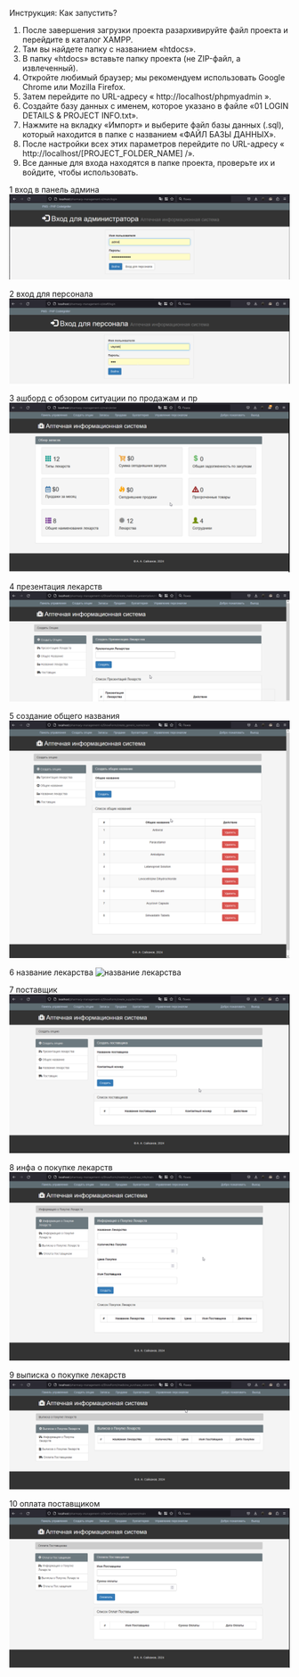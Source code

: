 
Инструкция: Как запустить?

1. После завершения загрузки проекта разархивируйте файл проекта и перейдите в каталог XAMPP.
2. Там вы найдете папку с названием «htdocs».
3. В папку «htdocs» вставьте папку проекта (не ZIP-файл, а извлеченный).
4. Откройте любимый браузер; мы рекомендуем использовать Google Chrome или Mozilla Firefox.
5. Затем перейдите по URL-адресу « http://localhost/phpmyadmin ».
6. Создайте базу данных с именем, которое указано в файле «01 LOGIN DETAILS & PROJECT INFO.txt».
7. Нажмите на вкладку «Импорт» и выберите файл базы данных (.sql), который находится в папке с названием «ФАЙЛ БАЗЫ ДАННЫХ».
8. После настройки всех этих параметров перейдите по URL-адресу « http://localhost/[PROJECT_FOLDER_NAME] /».
9. Все данные для входа находятся в папке проекта, проверьте их и войдите, чтобы использовать. 


1 вход в панель админа
![вход в панель админа](screenshots/firefox_L36b56umOy.png)

2 вход для персонала
![вход для персонала](screenshots/chrome_4ZF9Br1wC8.png)

3 ашборд с обзором ситуации по продажам и пр
![дашборд с обзором ситуации по продажам и пр](screenshots/chrome_MkVmD96Fbd.png)

4 презентация лекарств
![презентация лекарств](screenshots/firefox_eNJ9FnTpiA.png)

5 создание общего названия
![создание общего названия](screenshots/firefox_NdjhHYMaQU.png)

6 название лекарства
![название лекарства](screenshots/chrome_K18cAzXvBV-1.png)

7 поставщик
![поставщик](screenshots/chrome_sRLBzRcd2Z.png)

8 инфа о покупке лекарств
![инфа о покупке лекарств](screenshots/firefox_eQO0TQGrgE.png)


9 выписка о покупке лекарств
![выписка о покупке лекарств](screenshots/firefox_dggcNDwOD7.png)

10 оплата поставщиком
![оплата поставщиком](screenshots/chrome_X57WnL3fvt.png)